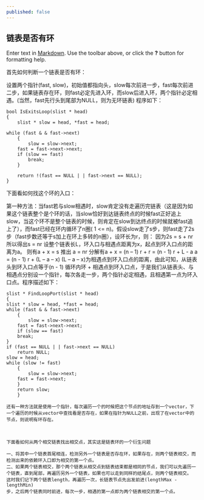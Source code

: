 ```yaml
---
published: false
---
```

## 链表是否有环

Enter text in [Markdown](http://daringfireball.net/projects/markdown/). Use the toolbar above, or click the **?** button for formatting help.

首先如何判断一个链表是否有环：

设置两个指针(fast, slow)，初始值都指向头，slow每次前进一步，fast每次前进二步，如果链表存在环，则fast必定先进入环，而slow后进入环，两个指针必定相遇。(当然，fast先行头到尾部为NULL，则为无环链表)
程序如下：

```
bool IsExitsLoop(slist * head)
{
    slist * slow = head, *fast = head;

while (fast & & fast->next)
    {
        slow = slow->next;
    fast = fast->next->next;
    if (slow == fast)
        break;
    }

    return !(fast == NULL | | fast->next == NULL);
}
```

下面看如何找这个环的入口：

第一种方法：当fast若与slow相遇时，slow肯定没有走遍历完链表（这是因为如果这个链表整个是个环的话，当slow恰好到达链表终点的时候fast正好追上slow，当这个环不是整个链表的时候，则肯定在slow到达终点的时候就被fast追上了），而fast已经在环内循环了n圈(
    1 <= n)。假设slow走了s步，则fast走了2s步（fast步数还等于s加上在环上多转的n圈），设环长为r，则：
因为2s = s + nr
所以得出s = nr
设整个链表长L，环入口与相遇点距离为x，起点到环入口点的距离为a。
则有a + x = s
推出
a = nr
分解有a + x = (n – 1)
r + r = (n - 1)
r + L - a
a = (n - 1)
r + (L – a – x)
(L – a – x)为相遇点到环入口点的距离，由此可知，从链表头到环入口点等于(n - 1)
循环内环 + 相遇点到环入口点，于是我们从链表头、与相遇点分别设一个指针，每次各走一步，两个指针必定相遇，且相遇第一点为环入口点。程序描述如下：

```
slist * FindLoopPort(slist * head)
{
slist * slow = head, *fast = head;
while (fast & & fast->next)
    {
        slow = slow->next;
    fast = fast->next->next;
    if (slow == fast)
    break;
}
if (fast == NULL | | fast->next == NULL)
    return NULL;
slow = head;
while (slow != fast)
    {
        slow = slow->next;
    fast = fast->next;
    }
    return slow;
    }

```

    还有一种方法就是使用一个指针，每次遍历一个的时候把这个节点的地址存到一个vector，下一个遍历的时候从vector中查找看是否存在，如果在指针为NULL之前，出现了在vector中的节点，则说明有环存在。



    下面看如何从两个相交链表找出相交点，其实这是链表环的一个衍生问题

    一、将其中一个链表首尾相连，检测另外一个链表是否存在环，如果存在，则两个链表相交，而检测出来的依赖环入口即为相交的第一个点。
    二、如果两个链表相交，那个两个链表从相交点到链表结束都是相同的节点，我们可以先遍历一个链表，直到尾部，再遍历另外一个链表，如果也可以走到同样的结尾点，则两个链表相交。
    这时我们记下两个链表length，再遍历一次，长链表节点先出发前进(lengthMax - lengthMin)
    步，之后两个链表同时前进，每次一步，相遇的第一点即为两个链表相交的第一个点。
